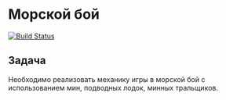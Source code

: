 # Морской бой

[![Build Status](https://travis-ci.com/AntonS2000/seabattle.svg?branch=master)](https://travis-ci.com/AntonS2000/seabattle)

## Задача

Необходимо реализовать механику игры в морской бой с
использованием мин, подводных лодок, минных тральщиков.
